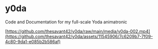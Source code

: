 # y0da
Code and Documentation for my full-scale Yoda animatronic

[https://github.com/thesavant42/y0da/raw/main/media/y0da-002.mp4](https://github.com/thesavant42/y0da/assets/11545906/7c6209b7-7f09-4c80-9da1-e085b2b586af)

